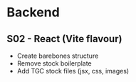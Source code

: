 # Backend

## S02 - React (Vite flavour)

- Create barebones structure
- Remove stock boilerplate
- Add TGC stock files (jsx, css, images)
